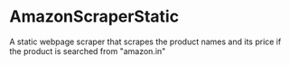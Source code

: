 # AmazonScraperStatic


A static webpage scraper that scrapes the product names and its price if the product is searched from "amazon.in"
